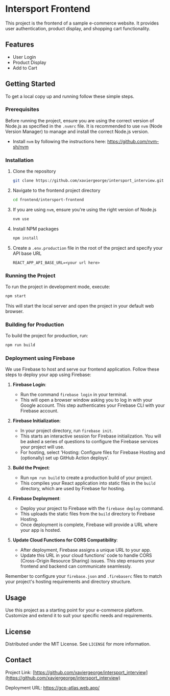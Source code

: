 # Intersport Frontend

This project is the frontend of a sample e-commerce website. It provides user authentication, product display, and shopping cart functionality.

## Features

- User Login
- Product Display
- Add to Cart

## Getting Started

To get a local copy up and running follow these simple steps.

### Prerequisites

Before running the project, ensure you are using the correct version of Node.js as specified in the `.nvmrc` file. It is recommended to use `nvm` (Node Version Manager) to manage and install the correct Node.js version.

- Install `nvm` by following the instructions here: https://github.com/nvm-sh/nvm

### Installation

1. Clone the repository
   ```sh
   git clone https://github.com/xaviergeorge/intersport_interview.git
   ```
2. Navigate to the frontend project directory
   ```sh
   cd frontend/intersport-frontend
   ```
3. If you are using `nvm`, ensure you're using the right version of Node.js
   ```sh
   nvm use
   ```
4. Install NPM packages
   ```sh
   npm install
   ```
5. Create a `.env.production` file in the root of the project and specify your API base URL
   ```env
   REACT_APP_API_BASE_URL=<your url here>
   ```

### Running the Project

To run the project in development mode, execute:

```sh
npm start
```

This will start the local server and open the project in your default web browser.

### Building for Production

To build the project for production, run:

```sh
npm run build
```

### Deployment using Firebase

We use Firebase to host and serve our frontend application. Follow these steps to deploy your app using Firebase:

1. **Firebase Login**:

   - Run the command `firebase login` in your terminal.
   - This will open a browser window asking you to log in with your Google account. This step authenticates your Firebase CLI with your Firebase account.

2. **Firebase Initialization**:

   - In your project directory, run `firebase init`.
   - This starts an interactive session for Firebase initialization. You will be asked a series of questions to configure the Firebase services your project will use.
   - For hosting, select 'Hosting: Configure files for Firebase Hosting and (optionally) set up GitHub Action deploys'.

3. **Build the Project**:

   - Run `npm run build` to create a production build of your project.
   - This compiles your React application into static files in the `build` directory, which are used by Firebase for hosting.

4. **Firebase Deployment**:

   - Deploy your project to Firebase with the `firebase deploy` command.
   - This uploads the static files from the `build` directory to Firebase Hosting.
   - Once deployment is complete, Firebase will provide a URL where your app is hosted.

5. **Update Cloud Functions for CORS Compatibility**:
   - After deployment, Firebase assigns a unique URL to your app.
   - Update this URL in your cloud functions' code to handle CORS (Cross-Origin Resource Sharing) issues. This step ensures your frontend and backend can communicate seamlessly.

Remember to configure your `firebase.json` and `.firebaserc` files to match your project's hosting requirements and directory structure.

## Usage

Use this project as a starting point for your e-commerce platform. Customize and extend it to suit your specific needs and requirements.

## License

Distributed under the MIT License. See `LICENSE` for more information.

## Contact

Project Link: [https://github.com/xaviergeorge/intersport_interview](https://github.com/xaviergeorge/intersport_interview)

Deployment URL: https://gcp-atlas.web.app/
